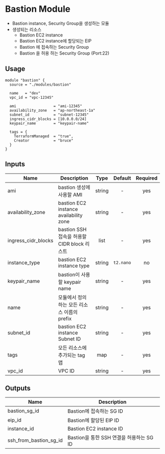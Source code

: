 # Bastion Module
* Bastion instance, Security Group을 생성하는 모듈
* 생성되는 리소스
  * Bastion EC2 instance
  * Bastion EC2 instance에 할당되는 EIP
  * Bastion 에 접속하는 Security Group
  * Bastion 을 허용 하는 Security Group (Port:22)

## Usage
```
module "bastion" {
  source = "./modules/bastion"

  name   = "dev"
  vpc_id = "vpc-12345"

  ami                 = "ami-12345"
  availability_zone   = "ap-northeast-1a"
  subnet_id           = "subnet-12345"
  ingress_cidr_blocks = [10.0.0.0/24]
  keypair_name        = "keypair-name"

  tags = {
	TerraformManaged  = "true",
	Creator           = "bruce"
  }
}
```

## Inputs

| Name | Description | Type | Default | Required |
|------|-------------|:----:|:-----:|:-----:|
| ami | bastion 생성에 사용할 AMI | string | - | yes |
| availability_zone | bastion EC2 instance availability zone | string | - | yes |
| ingress_cidr_blocks | bastion SSH 접속을 허용할 CIDR block 리스트 | list | - | yes |
| instance_type | bastion EC2 instance type | string | `t2.nano` | no |
| keypair_name | bastion이 사용할 keypair name | string | - | yes |
| name | 모듈에서 정의하는 모든 리소스 이름의 prefix | string | - | yes |
| subnet_id | bastion EC2 instance Subnet ID | string | - | yes |
| tags | 모든 리소스에 추가되는 tag 맵 | map | - | yes |
| vpc_id | VPC ID | string | - | yes |

## Outputs

| Name | Description |
|------|-------------|
| bastion_sg_id | Bastion에 접속하는 SG ID |
| eip_id | Bastion에 할당된 EIP ID |
| instance_id | Bastion EC2 instance ID |
| ssh_from_bastion_sg_id | Bastion을 통한 SSH 연결을 허용하는 SG ID |

